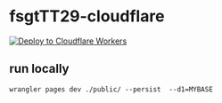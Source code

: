 # fsgtTT29-cloudflare

[![Deploy to Cloudflare Workers](https://deploy.workers.cloudflare.com/button)](https://deploy.workers.cloudflare.com/?url=https://github.com/b3b00/fsgtTT29-cloudflare)



## run locally
```shell
wrangler pages dev ./public/ --persist  --d1=MYBASE
```